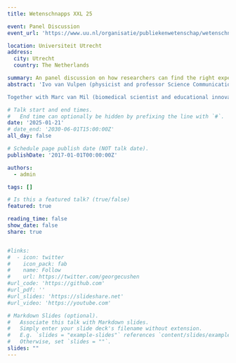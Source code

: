 ```yaml
---
title: Wetenschnapps XXL 25

event: Panel Discussion
event_url: 'https://www.uu.nl/organisatie/publiekenwetenschap/wetenschnapps-xxl-25'

location: Universiteit Utrecht
address:
  city: Utrecht
  country: The Netherlands

summary: An panel discussion on how researchers can find the right experts for studying (the impact of) science communication efforts?.
abstract: 'Ivo van Vulpen (physicist and professor Science Communication in Physics at Leiden University and University of Amsterdam/Nikehef) and Nicos Starreveld (mathematician at University of Amsterdam and head of communications and outreach at Platform Wiskunde Nederland) share a question: Help! How do I connect with the right people to help me evaluate the impact of my science communication? If you are a scientist who loves to do science communication (SciCom), you want to do it well. This means you want to know what works, and that’s something you can research! But what if your own discipline limits you in performing the right evaluation of your SciCom efforts? You then face the challenge of lacking connections in the branches of science where such expertise resides.

Together with Marc van Mil (biomedical scientist and educational innovator at Utrecht University) and Jeroen Mulder who have experience with this interdisciplinary work, we’ll collectively try to provide answers to this question. How do you find complementary expertise, and how do you relate to them to make it a mutually beneficial project?'

# Talk start and end times.
#   End time can optionally be hidden by prefixing the line with `#`.
date: '2025-01-21'
# date_end: '2030-06-01T15:00:00Z'
all_day: false

# Schedule page publish date (NOT talk date).
publishDate: '2017-01-01T00:00:00Z'

authors:
  - admin

tags: []

# Is this a featured talk? (true/false)
featured: true

reading_time: false
show_date: false
share: true


#links:
#  - icon: twitter
#    icon_pack: fab
#    name: Follow
#    url: https://twitter.com/georgecushen
#url_code: 'https://github.com'
#url_pdf: ''
#url_slides: 'https://slideshare.net'
#url_video: 'https://youtube.com'

# Markdown Slides (optional).
#   Associate this talk with Markdown slides.
#   Simply enter your slide deck's filename without extension.
#   E.g. `slides = "example-slides"` references `content/slides/example-slides.md`.
#   Otherwise, set `slides = ""`.
slides: ""
---
```

